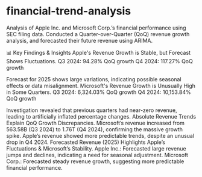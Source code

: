 # financial-trend-analysis
Analysis of Apple Inc. and Microsoft Corp.’s financial performance using SEC filing data. Conducted a Quarter-over-Quarter (QoQ) revenue growth analysis, and forecasted their future revenue using ARIMA.

📊 Key Findings & Insights
Apple's Revenue Growth is Stable, but Forecast Shows Fluctuations.
Q3 2024: 94.28% QoQ growth
Q4 2024: 117.27% QoQ growth

Forecast for 2025 shows large variations, indicating possible seasonal effects or data misalignment.
Microsoft's Revenue Growth is Unusually High in Some Quarters.
Q3 2024: 6,324.03% QoQ growth
Q4 2024: 10,153.84% QoQ growth

Investigation revealed that previous quarters had near-zero revenue, leading to artificially inflated percentage changes.
Absolute Revenue Trends Explain QoQ Growth Discrepancies.
Microsoft’s revenue increased from 563.58B (Q3 2024) to 1.76T (Q4 2024), confirming the massive growth spike.
Apple’s revenue showed more predictable trends, despite an unusual drop in Q4 2024.
Forecasted Revenue (2025) Highlights Apple’s Fluctuations & Microsoft’s Stability.
Apple Inc.: Forecasted large revenue jumps and declines, indicating a need for seasonal adjustment.
Microsoft Corp.: Forecasted steady revenue growth, suggesting more predictable financial performance.

